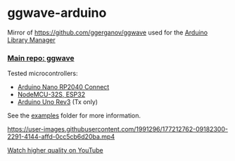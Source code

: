# ggwave-arduino

Mirror of https://github.com/ggerganov/ggwave used for the [Arduino Library Manager](https://github.com/arduino/library-registry)

### [Main repo: ggwave](https://github.com/ggerganov/ggwave)

Tested microcontrollers:
- [Arduino Nano RP2040 Connect](https://docs.arduino.cc/hardware/nano-rp2040-connect)
- [NodeMCU-32S, ESP32](https://www.waveshare.com/nodemcu-32s.htm)
- [Arduino Uno Rev3](https://store-usa.arduino.cc/products/arduino-uno-rev3) (Tx only)

See the [examples](examples) folder for more information.

https://user-images.githubusercontent.com/1991296/177212762-09182300-2291-4144-affd-0cc5cb6d20ba.mp4

[Watch higher quality on YouTube](https://youtu.be/aj_GLBtU3Vw)
